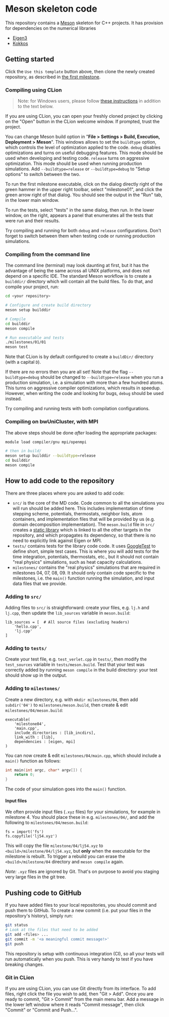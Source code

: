 # Meson skeleton code

This repository contains a [Meson](https://mesonbuild.com/) skeleton for C++ projects. It has provision
for dependencies on the numerical libraries

* [Eigen3](https://eigen.tuxfamily.org/)
* [Kokkos](https://kokkos.org/)

## Getting started

Click the `Use this template` button above, then clone the newly created
repository, as described in [the first
milestone](https://pastewka.github.io/MolecularDynamics/_project/milestone01.html).

### Compiling using CLion

> Note: for Windows users, please follow [these
> instructions](https://www.jetbrains.com/help/clion/how-to-use-wsl-development-environment-in-product.html)
> in addition to the text below.

If you are using CLion, you can open your freshly cloned project by clicking on
the "Open" button in the CLion welcome window. If prompted, trust the project.

You can change Meson build option in "**File > Settings > Build, Execution, Deployment > Meson**".
This windows allows to set the `buildtype` option, which controls the level of optimization applied to
the code. `debug` disables optimizations and turns on useful debugging features.
This mode should be used when developing and testing code.
`release` turns on aggressive optimization. This mode should be used when
running production simulations. Add `--buildtype=release` or `--buildtype=debug` to "Setup options"
to switch between the two.

To run the first milestone executable, click on the dialog directly right of the
green hammer in the upper right toolbar, select "milestone01", and click
the green arrow right of that dialog. You should see the output in the "Run"
tab, in the lower main window.

To run the tests, select "tests" in the same dialog, then run. In the lower
window, on the right, appears a panel that enumerates all the tests that were
run and their results.

Try compiling and running for both `debug` and `release` configurations. Don't
forget to switch between them when testing code or running production simulations.

### Compiling from the command line

The command line (terminal) may look daunting at first, but it has the advantage
of being the same across all UNIX platforms, and does not depend on a specific
IDE. The standard Meson workflow is to create a `builddir/` directory which will
contain all the build files. To do that, and compile your project, run:

```bash
cd <your repository>

# Configure and create build directory
meson setup builddir

# Compile
cd builddir
meson compile

# Run executable and tests
./milestones/01/01
meson test
```

Note that CLion is by default configured to create a `buildDir/` directory
(with a capital `D`).

If there are no errors then you are all set! Note that the flag
`--buildtype=debug` should be changed to
`--buildtype=release` when you run a production simulation, i.e. a
simulation with more than a few hundred atoms. This turns on aggressive compiler
optimizations, which results in speedup. However, when writing the code and
looking for bugs, `debug` should be used instead.

Try compiling and running tests with both compilation configurations.

### Compiling on bwUniCluster, with MPI

The above steps should be done *after* loading the appropriate packages:

```bash
module load compiler/gnu mpi/openmpi

# then in build/
meson setup builddir --buildtype=release
cd builddir
meson compile
```

## How to add code to the repository

There are three places where you are asked to add code:

- `src/` is the core of the MD code. Code common to all the simulations you will
  run should be added here. This includes implementation of time stepping
  scheme, potentials, thermostats, neighbor lists, atom containers, and
  implementation files that will be provided by us (e.g. domain decomposition
  implementation). The `meson.build` file in `src/` creates a [static
  library](https://en.wikipedia.org/wiki/Static_library) which is linked to all
  the other targets in the repository, and which propagates its dependency, so
  that there is no need to explicitly link against Eigen or MPI.
- `tests/` contains tests for the library code code. It uses
  [GoogleTest](https://google.github.io/googletest/) to define short, simple
  test cases. This is where you will add tests for the time integration,
  potentials, thermostats, etc., but it should not contain "real physics"
  simulations, such as heat capacity calculations.
- `milestones/` contains the "real physics" simulations that are required in
  milestones 04, 07, 08, 09. It should only contain code specific to the
  milestones, i.e. the `main()` function running the simulation, and input data
  files that we provide.

### Adding to `src/`

Adding files to `src/` is straightforward: create your files, e.g. `lj.h` and
`lj.cpp`, then update the `lib_sources` variable in
`meson.build`:

```meson
lib_sources = [  # All source files (excluding headers)
    'hello.cpp',
    'lj.cpp'
]
```

### Adding to `tests/`

Create your test file, e.g. `test_verlet.cpp` in `tests/`, then modify the
`test_sources` variable in `tests/meson.build`. Test that your test was
correctly added by running `meson compile` in the build directory: your test should
show up in the output.

### Adding to `milestones/`

Create a new directory, e.g. with `mkdir milestones/04`, then add `subdir('04')`
to `milestones/meson.build`, then create & edit
`milestones/04/meson.build`:

```meson
executable(
    'milestone04',
    'main.cpp',
    include_directories : [lib_incdirs],
    link_with : [lib],
    dependencies : [eigen, mpi]
)
```

You can now create & edit `milestones/04/main.cpp`, which should include a
`main()` function as follows:

```c++
int main(int argc, char* argv[]) {
    return 0;
}
```

The code of your simulation goes into the `main()` function.

#### Input files

We often provide input files (`.xyz` files) for your simulations, for example in
milestone 4. You should place these in e.g. `milestones/04/`, and add the
following to `milestones/04/meson.build`:

```meson
fs = import('fs')
fs.copyfile('lj54.xyz')
```

This will copy the file `milestone/04/lj54.xyz` to
`<build>/milestone/04/lj54.xyz`, but **only** when the executable for the milestone
is rebuilt. To trigger a rebuild you can erase the `<build>/milestone/04`
directory and `meson compile` again.

*Note:* `.xyz` files are ignored by Git. That's on purpose to avoid you staging
very large files in the git tree.

## Pushing code to GitHub

If you have added files to your local repositories, you should commit and push them to
GitHub. To create a new commit (i.e. put your files in the repository's
history), simply run:

```bash
git status
# Look at the files that need to be added
git add <files> ...
git commit -m '<a meaningful commit message!>'
git push
```

This repository is setup with continuous integration (CI), so all your tests
will run automatically when you push. This is very handy to test if you have
breaking changes.

### Git in CLion

If you are using CLion, you can use Git directly from its interface. To add
files, right click the file you wish to add, then "Git > Add". Once you are
ready to commit, "Git > Commit" from the main menu bar. Add a message in the
lower left window where it reads "Commit message", then click "Commit" or
"Commit and Push...".
